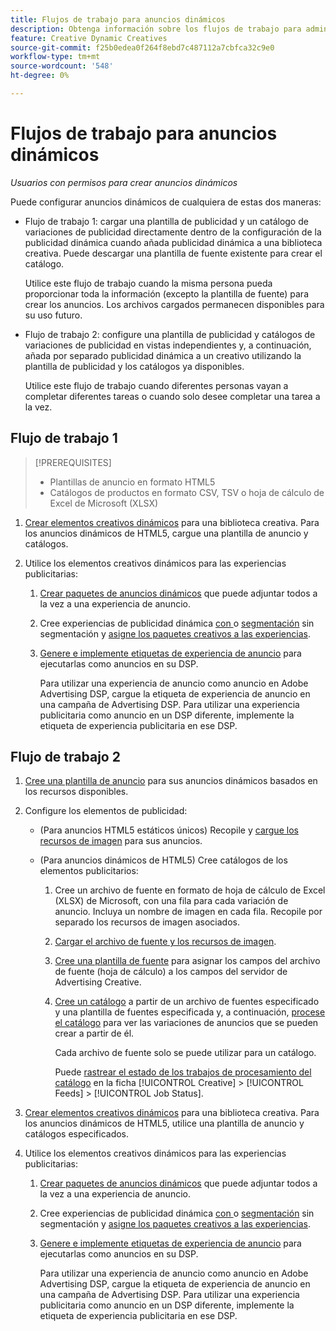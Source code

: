 ```yaml
---
title: Flujos de trabajo para anuncios dinámicos
description: Obtenga información sobre los flujos de trabajo para administrar anuncios dinámicos.
feature: Creative Dynamic Creatives
source-git-commit: f25b0edea0f264f8ebd7c487112a7cbfca32c9e0
workflow-type: tm+mt
source-wordcount: '548'
ht-degree: 0%

---
```


# Flujos de trabajo para anuncios dinámicos

*Usuarios con permisos para crear anuncios dinámicos*

Puede configurar anuncios dinámicos de cualquiera de estas dos maneras:

* Flujo de trabajo 1: cargar una plantilla de publicidad y un catálogo de variaciones de publicidad directamente dentro de la configuración de la publicidad dinámica cuando añada publicidad dinámica a una biblioteca creativa. Puede descargar una plantilla de fuente existente para crear el catálogo.

  Utilice este flujo de trabajo cuando la misma persona pueda proporcionar toda la información (excepto la plantilla de fuente) para crear los anuncios. Los archivos cargados permanecen disponibles para su uso futuro.

* Flujo de trabajo 2: configure una plantilla de publicidad y catálogos de variaciones de publicidad en vistas independientes y, a continuación, añada por separado publicidad dinámica a un creativo utilizando la plantilla de publicidad y los catálogos ya disponibles.

  Utilice este flujo de trabajo cuando diferentes personas vayan a completar diferentes tareas o cuando solo desee completar una tarea a la vez.

## Flujo de trabajo 1

>[!PREREQUISITES]
>
>* Plantillas de anuncio en formato HTML5
>* Catálogos de productos en formato CSV, TSV o hoja de cálculo de Excel de Microsoft (XLSX)

1. [Crear elementos creativos dinámicos](/help/creative/creative-libraries/creative-add-dynamic.md) para una biblioteca creativa. Para los anuncios dinámicos de HTML5, cargue una plantilla de anuncio y catálogos.

1. Utilice los elementos creativos dinámicos para las experiencias publicitarias:

   1. [Crear paquetes de anuncios dinámicos](/help/creative/creative-libraries/bundle-manage.md) que puede adjuntar todos a la vez a una experiencia de anuncio.

   1. Cree experiencias de publicidad dinámica [con ](/help/creative/experiences/experience-create-targeting.md) o [segmentación](/help/creative/experiences/experience-create-no-targeting.md) sin segmentación y [asigne los paquetes creativos a las experiencias](/help/creative/experiences/experience-assign-creative-bundles.md).

   1. [Genere e implemente etiquetas de experiencia de anuncio](/help/creative/experiences/experience-tag-export.md) para ejecutarlas como anuncios en su DSP.

      Para utilizar una experiencia de anuncio como anuncio en Adobe Advertising DSP, cargue la etiqueta de experiencia de anuncio en una campaña de Advertising DSP. Para utilizar una experiencia publicitaria como anuncio en un DSP diferente, implemente la etiqueta de experiencia publicitaria en ese DSP.

## Flujo de trabajo 2

1. [Cree una plantilla de anuncio](/help/creative/ad-templates/ad-template-manage.md) para sus anuncios dinámicos basados en los recursos disponibles.

1. Configure los elementos de publicidad:

   * (Para anuncios HTML5 estáticos únicos) Recopile y [cargue los recursos de imagen](/help/creative/feeds/asset-manage.md) para sus anuncios.

   * (Para anuncios dinámicos de HTML5) Cree catálogos de los elementos publicitarios:

      1. Cree un archivo de fuente en formato de hoja de cálculo de Excel (XLSX) de Microsoft, con una fila para cada variación de anuncio. Incluya un nombre de imagen en cada fila. Recopile por separado los recursos de imagen asociados.

      1. [Cargar el archivo de fuente y los recursos de imagen](/help/creative/feeds/asset-manage.md).

      1. [Cree una plantilla de fuente](/help/creative/feeds/feed-template-manage.md) para asignar los campos del archivo de fuente (hoja de cálculo) a los campos del servidor de Advertising Creative.

      1. [Cree un catálogo](/help/creative/feeds/catalog-manage.md#feed-catalog-create) a partir de un archivo de fuentes especificado y una plantilla de fuentes especificada y, a continuación, [procese el catálogo](/help/creative/feeds/catalog-manage.md#feed-catalog-process) para ver las variaciones de anuncios que se pueden crear a partir de él.

         Cada archivo de fuente solo se puede utilizar para un catálogo.

         Puede [rastrear el estado de los trabajos de procesamiento del catálogo](/help/creative/feeds/job-status-track.md) en la ficha [!UICONTROL Creative] > [!UICONTROL Feeds] > [!UICONTROL Job Status].

1. [Crear elementos creativos dinámicos](/help/creative/creative-libraries/creative-add-dynamic.md) para una biblioteca creativa. Para los anuncios dinámicos de HTML5, utilice una plantilla de anuncio y catálogos especificados.

1. Utilice los elementos creativos dinámicos para las experiencias publicitarias:

   1. [Crear paquetes de anuncios dinámicos](/help/creative/creative-libraries/bundle-manage.md) que puede adjuntar todos a la vez a una experiencia de anuncio.

   1. Cree experiencias de publicidad dinámica [con ](/help/creative/experiences/experience-create-targeting.md) o [segmentación](/help/creative/experiences/experience-create-no-targeting.md) sin segmentación y [asigne los paquetes creativos a las experiencias](/help/creative/experiences/experience-assign-creative-bundles.md).

   1. [Genere e implemente etiquetas de experiencia de anuncio](/help/creative/experiences/experience-tag-export.md) para ejecutarlas como anuncios en su DSP.

      Para utilizar una experiencia de anuncio como anuncio en Adobe Advertising DSP, cargue la etiqueta de experiencia de anuncio en una campaña de Advertising DSP. Para utilizar una experiencia publicitaria como anuncio en un DSP diferente, implemente la etiqueta de experiencia publicitaria en ese DSP.
